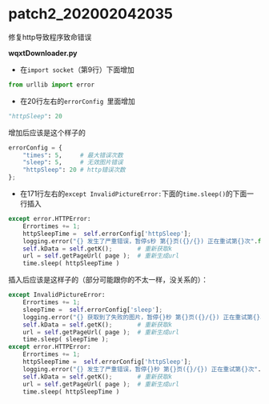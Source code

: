 # patch2_202002042035

修复http导致程序致命错误



**wqxtDownloader.py**

- 在`import socket`（第9行）下面增加

```python
from urllib import error
```

- 在20行左右的`errorConfig `里面增加

```python
"httpSleep": 20
```

增加后应该是这个样子的

```python
errorConfig = {
    "times": 5, 	# 最大错误次数
    "sleep": 5,		# 无效图片错误
    "httpSleep": 20 # http错误次数
};
```



- 在171行左右的`except InvalidPictureError:`下面的`time.sleep()`的下面一行插入

```python
except error.HTTPError:
    Errortimes += 1;
    httpSleepTime =  self.errorConfig['httpSleep'];
    logging.error("{} 发生了严重错误，暂停s秒 第{}页({}/{}) 正在重试第{}次".format( str(bid), str(sleepTime), page, str(downloadTimes), str(countNum), str(Errortimes)));
    self.kData = self.getK(); 		# 重新获取k
    url = self.getPageUrl( page );	# 重新生成url
    time.sleep( httpSleepTime )
```

插入后应该是这样子的（部分可能跟你的不太一样，没关系的）：

```python
except InvalidPictureError:
    Errortimes += 1;
    sleepTime =  self.errorConfig['sleep'];
    logging.error("{} 获取到了失败的图片，暂停{}秒 第{}页({}/{}) 正在重试第{}次".format( str(bid), str(sleepTime), page, str(downloadTimes), str(countNum), str(Errortimes)));
    self.kData = self.getK(); 		# 重新获取k
    url = self.getPageUrl( page );	# 重新生成url
    time.sleep( sleepTime );
except error.HTTPError:
    Errortimes += 1;
    httpSleepTime =  self.errorConfig['httpSleep'];
    logging.error("{} 发生了严重错误，暂停{}秒 第{}页({}/{}) 正在重试第{}次".format( str(bid), str(httpSleepTime), page, str(downloadTimes), str(countNum), str(Errortimes)));
    self.kData = self.getK(); 		# 重新获取k
    url = self.getPageUrl( page );	# 重新生成url
    time.sleep( httpSleepTime )
```



